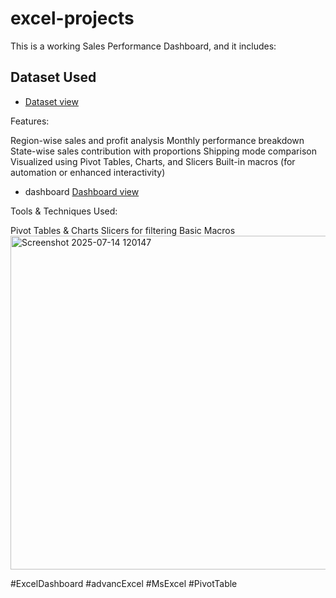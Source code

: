 # excel-projects

This is a working Sales Performance Dashboard, and it includes:
## Dataset Used
- <a href="https://github.com/Kartik-456/excel-projects/blob/main/Excel_db1.zip">Dataset view</a>

Features:

Region-wise sales and profit analysis
Monthly performance breakdown
State-wise sales contribution with proportions
Shipping mode comparison
Visualized using Pivot Tables, Charts, and Slicers
Built-in macros (for automation or enhanced interactivity)

- dashboard <a href="https://github.com/Kartik-456/excel-projects/blob/main/Screenshot%202025-07-14%20120147.png">Dashboard view</a>

Tools & Techniques Used:

Pivot Tables & Charts
Slicers for filtering
Basic Macros
<img width="1579" height="534" alt="Screenshot 2025-07-14 120147" src="https://github.com/user-attachments/assets/d3feb36e-6991-43fa-8f64-8598ea245293" />

#ExcelDashboard #advancExcel #MsExcel #PivotTable

